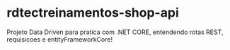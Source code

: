 # rdtectreinamentos-shop-api

Projeto Data Driven para pratica com .NET CORE, entendendo rotas REST, requisicoes e entityFrameworkCore!
